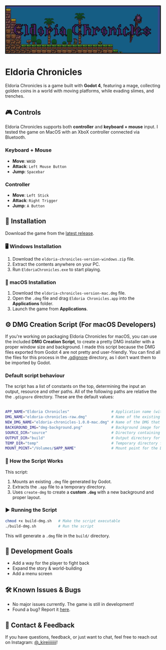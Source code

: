 ![Eldoria Chronicles Banner](https://github.com/kireiiiiiiii/eldoria-chronicles/blob/main/assets/textures/banner.png)

# Eldoria Chronicles

Eldoria Chronicles is a game built with **Godot 4**, featuring a mage, collecting golden coins in a world with moving platforms, while evading slimes, and trenches.

## 🎮 Controls

Eldoria Chronicles supports both **controller** and **keyboard + mouse** input. I tested the game on MacOS with an XboX controller connected via Bluetooth.

### Keyboard + Mouse

- **Move**: `WASD`
- **Attack**: `Left Mouse Button`
- **Jump**: `Spacebar`

### Controller

- **Move**: `Left Stick`
- **Attack**: `Right Trigger`
- **Jump**: `A Button`

## 🚀 Installation

Download the game from the [latest release](https://github.com/kireiiiiiiii/eldoria-chronicles/releases/latest).

### 🖥️ Windows Installation

1. Download the `eldoria-chronicles-version-windows.zip` file.
2. Extract the contents anywhere on your PC.
3. Run `EldoriaChronicles.exe` to start playing.

### 🍏 macOS Installation

1. Download the `eldoria-chronicles-version-mac.dmg` file.
2. Open the `.dmg` file and drag `Eldoria Chronicles.app` into the **Applications** folder.
3. Launch the game from **Applications**.

## ⚙️ DMG Creation Script (For macOS Developers)

If you're working on packaging Eldoria Chronicles for macOS, you can use the included **DMG Creation Script**, to create a pretty DMG installer with a proper window size and background. I made this script because the DMG files exported from Godot 4 are not pretty and user-friendly. You can find all the files for this process in the [.gdignore](https://github.com/kireiiiiiiii/eldoria-chronicles/tree/main/.gdignore) directory, as I don't want them to be imported by Godot.

### Default script behaviour

The script has a list of constants on the top, determining the input an output, resource and other paths. All of the following paths are relative the the `.gdignore` directory. These are the default values:

```bash

APP_NAME="Eldoria Chronicles"                   # Application name (without extension)
DMG_NAME="eldoria-chronicles-raw.dmg"           # Name of the existing Godot DMG (inside 'source' dir)
NEW_DMG_NAME="eldoria-chronicles-1.0.0-mac.dmg" # Name of the DMG that will be created (inside 'build' dir)
BACKGROUND_IMG="dmg-background.png"             # Background image for the new DMG (inside 'source' dir)
SOURCE_DIR="source"                             # Directory containing the original DMG
OUTPUT_DIR="build"                              # Output directory for the final DMG
TEMP_DIR="temp"                                 # Temporary directory for extracted app (will be deleted)
MOUNT_POINT="/Volumes/$APP_NAME"                # Mount point for the DMG (usually unchanged)

```

### 📜 How the Script Works

This script:

1. Mounts an existing `.dmg` file generated by Godot.
2. Extracts the `.app` file to a temporary directory.
3. Uses `create-dmg` to create a **custom `.dmg`** with a new background and proper layout.

### ▶️ Running the Script

```sh
chmod +x build-dmg.sh   # Make the script executable
./build-dmg.sh          # Run the script
```

This will generate a `.dmg` file in the `build/` directory.

## 📌 Development Goals

- Add a way for the player to fight back
- Expand the story & world-building
- Add a menu screen

## 🛠️ Known Issues & Bugs

- No major issues currently. The game is still in development!
- Found a bug? Report it [here](https://github.com/kireiiiiiiii/eldoria-chronicles/issues).

## 💬 Contact & Feedback

If you have questions, feedback, or just want to chat, feel free to reach out on Instagram: [@\_kireiiiiiiii](https://www.instagram.com/_kireiiiiiiii)!

